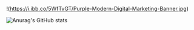 !(https://i.ibb.co/5WfTvGT/Purple-Modern-Digital-Marketing-Banner.jpg)




![Anurag's GitHub stats](https://github-readme-stats.vercel.app/api?username=Kader517777&show_icons=true)



